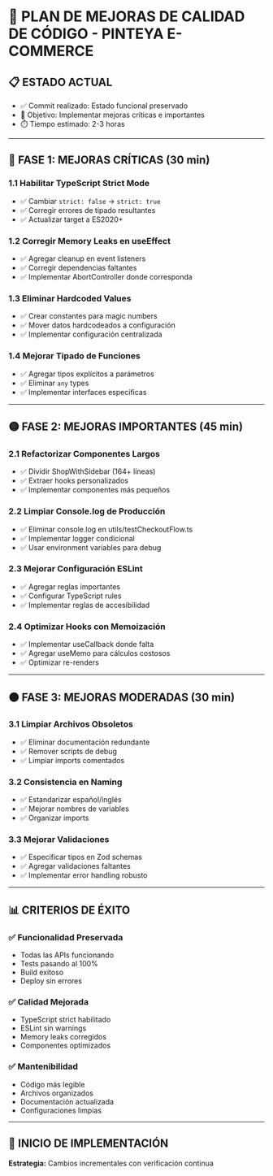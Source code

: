 # 🔧 PLAN DE MEJORAS DE CALIDAD DE CÓDIGO - PINTEYA E-COMMERCE

## 📋 ESTADO ACTUAL
- ✅ Commit realizado: Estado funcional preservado
- 🎯 Objetivo: Implementar mejoras críticas e importantes
- ⏱️ Tiempo estimado: 2-3 horas

---

## 🔴 FASE 1: MEJORAS CRÍTICAS (30 min)

### 1.1 Habilitar TypeScript Strict Mode
- ✅ Cambiar `strict: false` → `strict: true`
- ✅ Corregir errores de tipado resultantes
- ✅ Actualizar target a ES2020+

### 1.2 Corregir Memory Leaks en useEffect
- ✅ Agregar cleanup en event listeners
- ✅ Corregir dependencias faltantes
- ✅ Implementar AbortController donde corresponda

### 1.3 Eliminar Hardcoded Values
- ✅ Crear constantes para magic numbers
- ✅ Mover datos hardcodeados a configuración
- ✅ Implementar configuración centralizada

### 1.4 Mejorar Tipado de Funciones
- ✅ Agregar tipos explícitos a parámetros
- ✅ Eliminar `any` types
- ✅ Implementar interfaces específicas

---

## 🟡 FASE 2: MEJORAS IMPORTANTES (45 min)

### 2.1 Refactorizar Componentes Largos
- ✅ Dividir ShopWithSidebar (164+ líneas)
- ✅ Extraer hooks personalizados
- ✅ Implementar componentes más pequeños

### 2.2 Limpiar Console.log de Producción
- ✅ Eliminar console.log en utils/testCheckoutFlow.ts
- ✅ Implementar logger condicional
- ✅ Usar environment variables para debug

### 2.3 Mejorar Configuración ESLint
- ✅ Agregar reglas importantes
- ✅ Configurar TypeScript rules
- ✅ Implementar reglas de accesibilidad

### 2.4 Optimizar Hooks con Memoización
- ✅ Implementar useCallback donde falta
- ✅ Agregar useMemo para cálculos costosos
- ✅ Optimizar re-renders

---

## 🟠 FASE 3: MEJORAS MODERADAS (30 min)

### 3.1 Limpiar Archivos Obsoletos
- ✅ Eliminar documentación redundante
- ✅ Remover scripts de debug
- ✅ Limpiar imports comentados

### 3.2 Consistencia en Naming
- ✅ Estandarizar español/inglés
- ✅ Mejorar nombres de variables
- ✅ Organizar imports

### 3.3 Mejorar Validaciones
- ✅ Especificar tipos en Zod schemas
- ✅ Agregar validaciones faltantes
- ✅ Implementar error handling robusto

---

## 📊 CRITERIOS DE ÉXITO

### ✅ Funcionalidad Preservada
- Todas las APIs funcionando
- Tests pasando al 100%
- Build exitoso
- Deploy sin errores

### ✅ Calidad Mejorada
- TypeScript strict habilitado
- ESLint sin warnings
- Memory leaks corregidos
- Componentes optimizados

### ✅ Mantenibilidad
- Código más legible
- Archivos organizados
- Documentación actualizada
- Configuraciones limpias

---

## 🚀 INICIO DE IMPLEMENTACIÓN

**Estrategia:** Cambios incrementales con verificación continua
